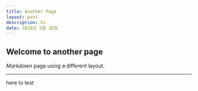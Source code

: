 ```yaml
---
title: Another Page
layout: post
description: hi
date: 2018년 5월 26일
---
```

## Welcome to another page

_Markdown_ page using a different layout.          

---         
here to test
